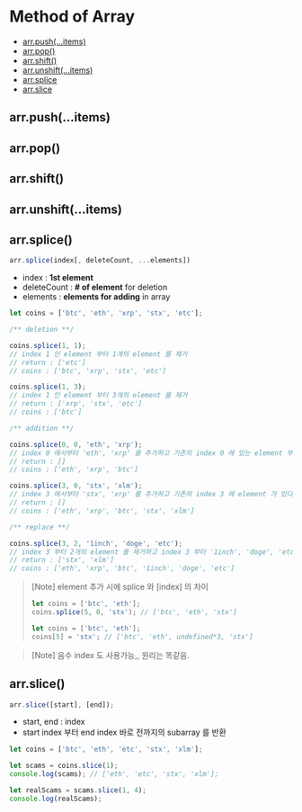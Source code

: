 # Method of Array
- [arr.push(...items)](#arr.push(...items))
- [arr.pop()](#arr.pop())
- [arr.shift()](#arr.shift())
- [arr.unshift(...items)](#arr.unshift(...items))
- [arr.splice](#arr.splice())
- [arr.slice](#arr.slice())

## arr.push(...items)
## arr.pop()
## arr.shift()
## arr.unshift(...items)
## arr.splice()
```js
arr.splice(index[, deleteCount, ...elements])
```
- index : **1st element**
- deleteCount : **# of element** for deletion
- elements : **elements for adding** in array

```js
let coins = ['btc', 'eth', 'xrp', 'stx', 'etc'];

/** deletion **/

coins.splice(1, 1);
// index 1 인 element 부터 1개의 element 를 제거 
// return : ['etc']
// coins : ['btc', 'xrp', 'stx', 'etc']

coins.splice(1, 3); 
// index 1 인 element 부터 3개의 element 를 제거
// return : ['xrp', 'stx', 'etc']
// coins : ['btc']

/** addition **/

coins.splice(0, 0, 'eth', 'xrp');
// index 0 에서부터 'eth', 'xrp' 를 추가하고 기존의 index 0 에 있는 element 부터 시작해서 추가되는 element 만큼 미룬다
// return : []
// coins : ['eth', 'xrp', 'btc']

coins.splice(3, 0, 'stx', 'xlm');
// index 3 에서부터 'stx', 'xrp' 를 추가하고 기존의 index 3 에 element 가 있다면 추가되는 element 수 만큼 미룬다
// return : []
// coins : ['eth', 'xrp', 'btc', 'stx', 'xlm']

/** replace **/

coins.splice(3, 2, '1inch', 'doge', 'etc');
// index 3 부터 2개의 element 를 제거하고 index 3 부터 '1inch', 'doge', 'etc' elements 를 추가한다.
// return : ['stx', 'xlm']
// coins : ['eth', 'xrp', 'btc', '1inch', 'doge', 'etc']
```
> [Note] element 추가 시에 splice 와 [index] 의 차이
> ```js
> let coins = ['btc', 'eth'];
> coins.splice(5, 0, 'stx'); // ['btc', 'eth', 'stx']
>
> let coins = ['btc', 'eth']; 
> coins[5] = 'stx'; // ['btc', 'eth', undefined*3, 'stx']
> ```

> [Note] 음수 index 도 사용가능,, 원리는 똑같음.


## arr.slice()
```js
arr.slice([start], [end]);
```
- start, end : index
- start index 부터 end index 바로 전까지의 subarray 를 반환

```js
let coins = ['btc', 'eth', 'etc', 'stx', 'xlm'];

let scams = coins.slice(1);
console.log(scams); // ['eth', 'etc', 'stx', 'xlm'];

let realScams = scams.slice(1, 4);
console.log(realScams);
```